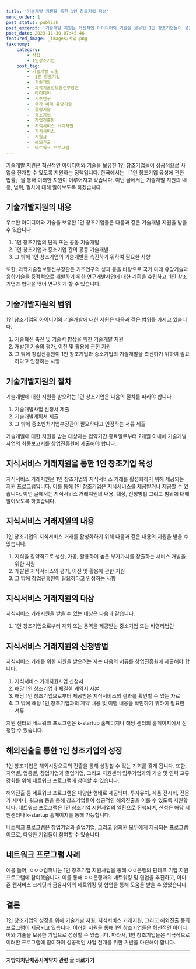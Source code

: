 ```yaml
---
title: '기술개발 지원을 통한 1인 창조기업 육성'
menu_order: 1
post_status: publish
post_excerpt: '기술개발 지원은 혁신적인 아이디어와 기술을 보유한 1인 창조기업들이 성공적으로 사업을 전개할 수 있도록 지원하는 정책입니다. 한국에서는  1인 창조기업 육성에 관한 법률 을 통해 이러한 지원이 이루어지고 있습니다. 이번 글에서는 기술개발 지원의 내용, 범위, 절차에 대해 알아보도록 하겠습니다.'
post_date: 2023-11-30 07:45:46
featured_image: _images/사업.png
taxonomy:
    category:
        - 사업
        - 1인창조기업
    post_tag:
        - 기술개발 지원
        -  1인 창조기업
        -  기술개발
        -  과학기술정보통신부장관
        -  아이디어
        -  기초연구
        -  국가 미래 유망기술
        -  융합기술
        -  중소기업
        -  창업진흥원
        -  지식서비스 거래지원
        -  지식서비스
        -  지원금
        -  해외진출
        -  네트워크 프로그램
---
```



기술개발 지원은 혁신적인 아이디어와 기술을 보유한 1인 창조기업들이 성공적으로 사업을 전개할 수 있도록 지원하는 정책입니다. 한국에서는 「1인 창조기업 육성에 관한 법률」을 통해 이러한 지원이 이루어지고 있습니다. 이번 글에서는 기술개발 지원의 내용, 범위, 절차에 대해 알아보도록 하겠습니다.

## 기술개발지원의 내용

우수한 아이디어와 기술을 보유한 1인 창조기업들은 다음과 같은 기술개발 지원을 받을 수 있습니다.

1. 1인 창조기업의 단독 또는 공동 기술개발
2. 1인 창조기업과 중소기업 간의 공동 기술개발
3. 그 밖에 1인 창조기업의 기술개발을 촉진하기 위하여 필요한 사항

또한, 과학기술정보통신부장관은 기초연구의 성과 등을 바탕으로 국가 미래 유망기술과 융합기술을 중점적으로 개발하기 위한 연구개발사업에 대한 계획을 수립하고, 1인 창조기업과 협약을 맺어 연구하게 할 수 있습니다.

## 기술개발지원의 범위

1인 창조기업의 아이디어와 기술개발에 대한 지원은 다음과 같은 범위를 가지고 있습니다.

1. 기술혁신 촉진 및 기술력 향상을 위한 기술개발 지원
2. 개발된 기술의 평가, 이전 및 활용에 관한 지원
3. 그 밖에 창업진흥원이 1인 창조기업과 중소기업의 기술개발을 촉진하기 위하여 필요하다고 인정하는 사항

## 기술개발지원의 절차

기술개발에 대한 지원을 받으려는 1인 창조기업은 다음의 절차를 따라야 합니다.

1. 기술개발사업 신청서 제출
2. 기술개발계획서 제출
3. 그 밖에 중소벤처기업부장관이 필요하다고 인정하는 서류 제출

기술개발에 대한 지원을 받는 대상자는 협약기간 종료일로부터 2개월 이내에 기술개발사업의 최종보고서를 창업진흥원에 제출해야 합니다.

## 지식서비스 거래지원을 통한 1인 창조기업 육성

지식서비스 거래지원은 1인 창조기업의 지식서비스 거래를 활성화하기 위해 제공되는 지원 프로그램입니다. 이를 통해 1인 창조기업은 지식서비스를 제공받거나 제공할 수 있습니다. 이번 글에서는 지식서비스 거래지원의 내용, 대상, 신청방법 그리고 범위에 대해 알아보도록 하겠습니다.

## 지식서비스 거래지원의 내용

1인 창조기업의 지식서비스 거래를 활성화하기 위해 다음과 같은 내용의 지원을 받을 수 있습니다.

1. 지식을 집약적으로 생산, 가공, 활용하여 높은 부가가치를 창출하는 서비스 개발을 위한 지원
2. 개발된 지식서비스의 평가, 이전 및 활용에 관한 지원
3. 그 밖에 창업진흥원이 필요하다고 인정하는 사항

## 지식서비스 거래지원의 대상

지식서비스 거래지원을 받을 수 있는 대상은 다음과 같습니다.

1. 1인 창조기업으로부터 재화 또는 용역을 제공받는 중소기업 또는 비영리법인

## 지식서비스 거래지원의 신청방법

지식서비스 거래를 위한 지원을 받으려는 자는 다음의 서류를 창업진흥원에 제출해야 합니다.

1. 지식서비스 거래지원사업 신청서
2. 해당 1인 창조기업과 체결한 계약서 사본
3. 해당 1인 창조기업으로부터 제공받은 지식서비스의 결과를 확인할 수 있는 자료
4. 그 밖에 해당 1인 창조기업과의 계약 내용 및 이행 내용을 확인하기 위하여 필요한 서류

지원 센터의 네트워크 프로그램은 k-startup 홈페이지나 해당 센터의 홈페이지에서 신청할 수 있습니다.

## 해외진출을 통한 1인 창조기업의 성장

1인 창조기업은 해외시장으로의 진출을 통해 성장할 수 있는 기회를 갖게 됩니다. 또한, 지역별, 업종별, 창업기업과 졸업기업, 그리고 지원센터 입주기업과의 기술 및 인력 교류 강화를 위해 네트워크 프로그램에 참여할 수 있습니다.

해외진출 등 네트워크 프로그램은 다양한 형태로 제공되며, 투자유치, 제품 전시회, 전문가 세미나, 워크숍 등을 통해 창조기업들이 성공적인 해외진출을 이룰 수 있도록 지원합니다. 네트워크 프로그램은 1인 창조기업 지원사업의 일환으로 진행되며, 신청은 해당 지원센터나 k-startup 홈페이지를 통해 가능합니다.

네트워크 프로그램은 창업기업과 졸업기업, 그리고 정회원 모두에게 제공되는 프로그램이므로, 다양한 기업들이 참여할 수 있습니다.

## 네트워크 프로그램 사례

예를 들어, ㅇㅇㅇ컴퍼니는 1인 창조기업 지원사업을 통해 ㅇㅇ은행의 핀테크 기업 지원 프로그램에 참여했습니다. 이를 통해 ㅇㅇ은행과의 네트워킹 및 협업을 추진하고, 아마존 웹서비스 크레딧과 금융사와의 네트워킹 및 협업을 통해 도움을 받을 수 있었습니다.

## 결론

1인 창조기업의 성장을 위해 기술개발 지원, 지식서비스 거래지원, 그리고 해외진출 등의 프로그램이 제공되고 있습니다. 이러한 지원을 통해 1인 창조기업들은 혁신적인 아이디어와 기술을 보유한 기업으로 성장할 수 있습니다. 따라서, 1인 창조기업들은 적극적으로 이러한 프로그램에 참여하여 성공적인 사업 전개를 위한 기반을 마련해야 합니다.
<!-- wp:separator -->
<hr class="wp-block-separator has-alpha-channel-opacity"/>
<!-- /wp:separator -->

<!-- wp:group {"backgroundColor":"base","layout":{"type":"constrained"}} -->
<div class="wp-block-group has-base-background-color has-background"><!-- wp:paragraph {"align":"center","fontSize":"medium"} -->
<p class="has-text-align-center has-large-font-size"><strong>지방자치단체공사계약자 관련 글 바로가기</strong></p>
<!-- /wp:paragraph -->


<!-- wp:latest-posts
{"categories":[{"id":7140,"count":19,"description":"","link":"https://uknowlaw.com/category/%ec%a7%80%eb%b0%a9%ec%9e%90%ec%b9%98%eb%8b%a8%ec%b2%b4%ea%b3%b5%ec%82%ac%ea%b3%84%ec%95%bd%ec%9e%90/","name":"지방자치단체공사계약자","slug":"지방자치단체공사계약자","taxonomy":"category","parent":0,"meta":[],"_links":{"self":[{"href":"https://uknowlaw.com/wp-json/wp/v2/categories/7140"}],"collection":[{"href":"https://uknowlaw.com/wp-json/wp/v2/categories"}],"about":[{"href":"https://uknowlaw.com/wp-json/wp/v2/taxonomies/category"}],"wp:post_type":[{"href":"https://uknowlaw.com/wp-json/wp/v2/posts?categories=7140"}],"curies":[{"name":"wp","href":"https://api.w.org/{rel}","templated":true}]}}],"postsToShow":100,"excerptLength":28,"postLayout":"grid","columns":2,"featuredImageAlign":"left","featuredImageSizeSlug":"large","fontSize":"small"} /--></div>
<!-- /wp:group -->